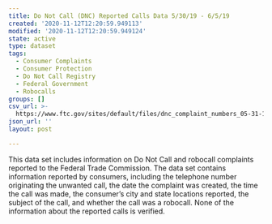 ```yaml
---
title: Do Not Call (DNC) Reported Calls Data 5/30/19 - 6/5/19
created: '2020-11-12T12:20:59.949113'
modified: '2020-11-12T12:20:59.949124'
state: active
type: dataset
tags:
  - Consumer Complaints
  - Consumer Protection
  - Do Not Call Registry
  - Federal Government
  - Robocalls
groups: []
csv_url: >-
  https://www.ftc.gov/sites/default/files/dnc_complaint_numbers_05-31-19thru06-06-19.csv
json_url: ''
layout: post

---
```

This data set includes information on Do Not Call and robocall complaints reported to the Federal Trade Commission. The data set contains information reported by consumers, including the telephone number originating the unwanted call, the date the complaint was created, the time the call was made, the consumer’s city and state locations reported, the subject of the call, and whether the call was a robocall. None of the information about the reported calls is verified.
